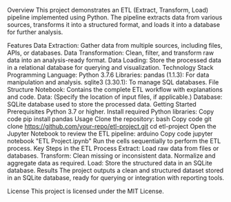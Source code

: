 Overview
This project demonstrates an ETL (Extract, Transform, Load) pipeline implemented using Python. The pipeline extracts data from various sources, transforms it into a structured format, and loads it into a database for further analysis.

Features
Data Extraction: Gather data from multiple sources, including files, APIs, or databases.
Data Transformation: Clean, filter, and transform raw data into an analysis-ready format.
Data Loading: Store the processed data in a relational database for querying and visualization.
Technology Stack
Programming Language: Python 3.7.6
Libraries:
pandas (1.1.3): For data manipulation and analysis.
sqlite3 (3.30.1): To manage SQL databases.
File Structure
Notebook: Contains the complete ETL workflow with explanations and code.
Data: (Specify the location of input files, if applicable.)
Database: SQLite database used to store the processed data.
Getting Started
Prerequisites
Python 3.7 or higher.
Install required Python libraries:
Copy code
pip install pandas
Usage
Clone the repository:
bash
Copy code
git clone https://github.com/your-repo/etl-project.git
cd etl-project
Open the Jupyter Notebook to review the ETL pipeline:
arduino
Copy code
jupyter notebook "ETL Project.ipynb"
Run the cells sequentially to perform the ETL process.
Key Steps in the ETL Process
Extract:
Load raw data from files or databases.
Transform:
Clean missing or inconsistent data.
Normalize and aggregate data as required.
Load:
Store the structured data in an SQLite database.
Results
The project outputs a clean and structured dataset stored in an SQLite database, ready for querying or integration with reporting tools.

License
This project is licensed under the MIT License.
